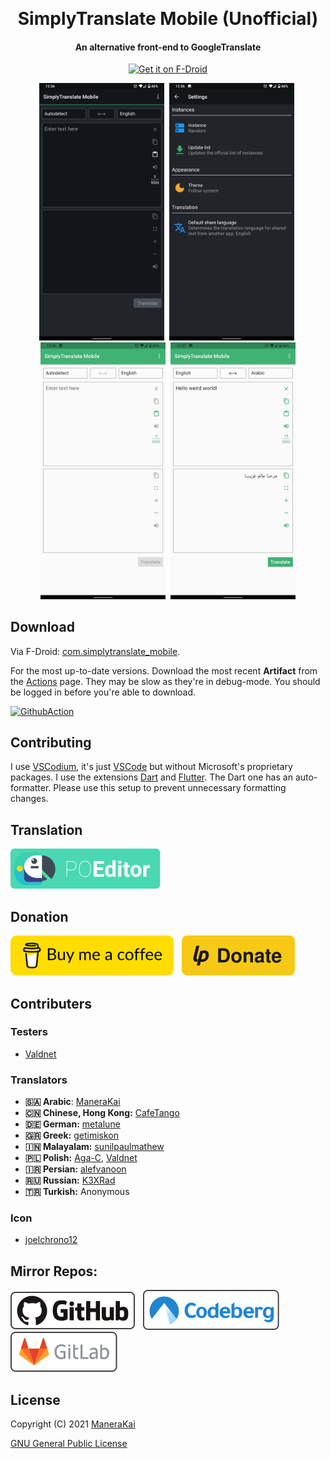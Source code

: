 
<p align=center>
  <a href="https://github.com/ManeraKai/simplytranslate_mobile">
      <img alt="" title="SimplyTranslate Mobile" src="https://github.com/ManeraKai/simplytranslate_mobile/blob/main/fastlane/metadata/android/en-US/images/icon.png" width="144">
  </a>
</p>
<h1 align=center>SimplyTranslate Mobile (Unofficial)</h1>

<h4 align=center>An alternative front-end to GoogleTranslate</h4>

<p align=center>
  <a href="https://f-droid.org/en/packages/com.simplytranslate_mobile/">
    <img src="https://fdroid.gitlab.io/artwork/badge/get-it-on.png"
       alt="Get it on F-Droid"
       height="80">
   </a>
</p>

<div align=center>
<img src="fastlane/metadata/android/en-US/images/phoneScreenshots/1.png" alt="drawing" width="200"/>&nbsp;
<img src="fastlane/metadata/android/en-US/images/phoneScreenshots/2.png" alt="drawing" width="200"/>&nbsp;
<img src="fastlane/metadata/android/en-US/images/phoneScreenshots/4.png" alt="drawing" width="200"/>&nbsp;
<img src="fastlane/metadata/android/en-US/images/phoneScreenshots/5.png" alt="drawing" width="200"/>
</div>

## Download
Via F-Droid: [com.simplytranslate_mobile](https://f-droid.org/en/packages/com.simplytranslate_mobile/).

For the most up-to-date versions. Download the most recent **Artifact** from the [Actions](https://github.com/ManeraKai/simplytranslate_mobile/actions) page. They may be slow as they're in debug-mode. You should be logged in before you're able to download.

[![GithubAction](https://badges.alefvanoon.xyz/github/workflow/status/manerakai/simplytranslate_mobile/Flutter%20build%20apk/main)](https://github.com/ManeraKai/simplytranslate_mobile/actions/workflows/main.yml)

## Contributing
I use [VSCodium](https://vscodium.com/), it's just [VSCode](https://code.visualstudio.com/) but without Microsoft's proprietary packages. I use the extensions [Dart](https://marketplace.visualstudio.com/items?itemName=Dart-Code.dart-code) and [Flutter](https://marketplace.visualstudio.com/items?itemName=Dart-Code.flutter). The Dart one has an auto-formatter. Please use this setup to prevent unnecessary formatting changes.

## Translation
[![POEditor](https://raw.githubusercontent.com/ManeraKai/manerakai/main/icons/poeditor.svg)](https://poeditor.com/join/project?hash=rV8CGr8NPj)

## Donation
 [![Buy me a coffee](https://raw.githubusercontent.com/ManeraKai/manerakai/main/icons/bmc.svg)](https://www.buymeacoffee.com/manerakai)&nbsp;&nbsp;
 [![Liberapay](https://raw.githubusercontent.com/ManeraKai/manerakai/main/icons/liberapay.svg)](https://liberapay.com/simplytranslate_mobile)

## Contributers

### Testers
- [Valdnet](https://github.com/Valdnet)

### Translators
- **🇸🇦 Arabic**: [ManeraKai](https://github.com/ManeraKai)
- **🇨🇳 Chinese, Hong Kong:** [CafeTango](https://github.com/CafeTango)
- **🇩🇪 German:** [metalune](https://metalune.xyz/)
- **🇬🇷 Greek:** [getimiskon](https://getimiskon.xyz/)
- **🇮🇳 Malayalam:** [sunilpaulmathew](https://github.com/sunilpaulmathew)
- **🇵🇱 Polish:** [Aga-C](https://github.com/Aga-C), [Valdnet](https://github.com/Valdnet)
- **🇮🇷 Persian:** [alefvanoon](https://alefvanoon.xyz/)
- **🇷🇺 Russian:** [K3XRad](https://github.com/K3XRad)
- **🇹🇷 Turkish:** Anonymous


### Icon
- [joelchrono12](https://joelchrono12.ml/)


## Mirror Repos:
[![GitHub](https://raw.githubusercontent.com/ManeraKai/manerakai/main/icons/github.svg)](https://github.com/ManeraKai/simplytranslate_mobile/)&nbsp;&nbsp;
[![Codeberg](https://raw.githubusercontent.com/ManeraKai/manerakai/main/icons/codeberg.svg)](https://codeberg.org/ManeraKai/simplytranslate_mobile)&nbsp;&nbsp;
[![GitLab](https://raw.githubusercontent.com/ManeraKai/manerakai/main/icons/gitlab.svg)](https://gitlab.com/ManeraKai/simplytranslate_mobile)

## License
Copyright (C) 2021 [ManeraKai](https://github.com/ManeraKai)

[GNU General Public License](./LICENSE)
